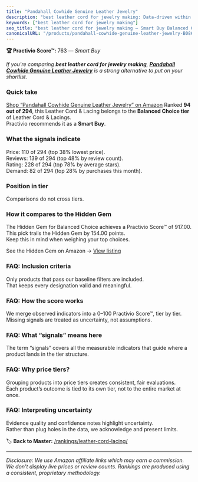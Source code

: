 ```yaml
---
title: "Pandahall Cowhide Genuine Leather Jewelry"
description: "best leather cord for jewelry making: Data-driven within Balanced Choice ranking using the Practivio Score™. Positioned by quality, value, demand, findability,…"
keywords: ["best leather cord for jewelry making"]
seo_title: "best leather cord for jewelry making — Smart Buy Balanced Choice (2025)"
canonicalURL: "/products/pandahall-cowhide-genuine-leather-jewelry-B0865YFS2J/"
---
```


**🏆 Practivio Score™:** 763 — _Smart Buy_


*If you're comparing **best leather cord for jewelry making**, **[Pandahall Cowhide Genuine Leather Jewelry](https://www.amazon.com/dp/B0865YFS2J?tag=practivio-20)** is a strong alternative to put on your shortlist.*
### Quick take
[Shop “Pandahall Cowhide Genuine Leather Jewelry” on Amazon](https://www.amazon.com/dp/B0865YFS2J?tag=practivio-20)
Ranked **94 out of 294**, this Leather Cord & Lacing belongs to the **Balanced Choice tier** of Leather Cord & Lacings.  
Practivio recommends it as a **Smart Buy**.

### What the signals indicate
Price: 110 of 294 (top 38% lowest price).  
Reviews: 139 of 294 (top 48% by review count).  
Rating: 228 of 294 (top 78% by average stars).  
Demand: 82 of 294 (top 28% by purchases this month).

### Position in tier
Comparisons do not cross tiers.

### How it compares to the Hidden Gem
The Hidden Gem for Balanced Choice achieves a Practivio Score™ of 917.00.  
This pick trails the Hidden Gem by 154.00 points.  
Keep this in mind when weighing your top choices.  

See the Hidden Gem on Amazon → [View listing](https://www.amazon.com/dp/B07KWRWNR9?tag=practivio-20)

### FAQ: Inclusion criteria
Only products that pass our baseline filters are included.  
That keeps every designation valid and meaningful.

### FAQ: How the score works
We merge observed indicators into a 0–100 Practivio Score™, tier by tier.  
Missing signals are treated as uncertainty, not assumptions.

### FAQ: What “signals” means here
The term “signals” covers all the measurable indicators that guide where a product lands in the tier structure.

### FAQ: Why price tiers?
Grouping products into price tiers creates consistent, fair evaluations.  
Each product’s outcome is tied to its own tier, not to the entire market at once.

### FAQ: Interpreting uncertainty
Evidence quality and confidence notes highlight uncertainty.  
Rather than plug holes in the data, we acknowledge and present limits.


🏷️ **Back to Master:** [/rankings/leather-cord-lacing/](/rankings/leather-cord-lacing/)

---
_Disclosure: We use Amazon affiliate links which may earn a commission. We don’t display live prices or review counts. Rankings are produced using a consistent, proprietary methodology._
